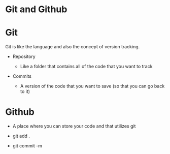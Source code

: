# Git and Github

# Git

Git is like the language and also the concept of version tracking.

- Repository

  - Like a folder that contains all of the code that you want to track

- Commits
  - A version of the code that you want to save (so that you can go back to it)

# Github

- A place where you can store your code and that utilizes git

- git add .
- git commit -m
